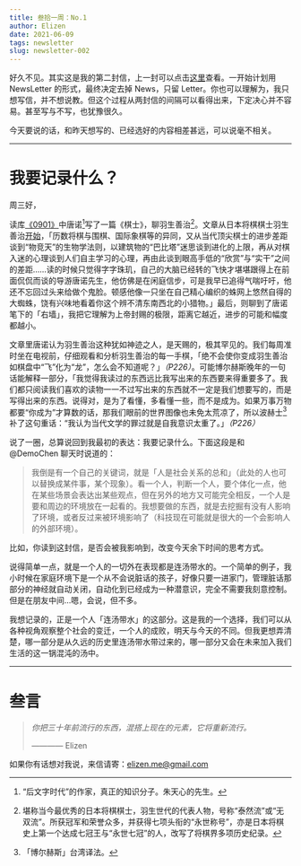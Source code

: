 ```yaml
--- 
title: 叁拾一周：No.1
author: Elizen
date: 2021-06-09
tags: newsletter
slug: newsletter-002
---
```


好久不见。其实这是我的第二封信，上一封可以点击[这里](https://elizen.me/newsletter/2020/11/newsletter-001/)查看。一开始计划用 NewsLetter 的形式，最终决定去掉 News，只留 Letter。你也可以理解为，我只想写信，并不想说教。但这个过程从两封信的间隔可以看得出来，下定决心并不容易。甚至写与不写，也犹豫很久。

今天要说的话，和昨天想写的、已经选好的内容相差甚远，可以说毫不相关。

---

# 我要记录什么？

周三好，

读库[《0901》](https://book.douban.com/subject/3647875/)中唐诺[^1]写了一篇《棋士》，聊羽生善治[^2]。文章从日本将棋棋士羽生善治[开始](http://www.ydbook.com/jiaoyu/bkview.asp?bkid=235784&cid=715345)，「历数将棋与围棋、国际象棋等的异同，又从当代顶尖棋士的进步差距谈到“物竞天”的生物学法则，以建筑物的“巴比塔”迷思谈到进化的上限，再从对棋入迷的心理谈到人们自主学习的心理，再由此谈到眼高手低的“欣赏”与“实干”之间的差距……读的时候只觉得字字珠玑，自己的大脑已经转的飞快才堪堪跟得上在前面侃侃而谈的导游唐诺先生，他仿佛是在闲庭信步，可是我早已追得气喘吁吁，他还不忘回过头来给做个鬼脸。顿感他像一只坐在自己精心编织的蛛网上悠然自得的大蜘蛛，饶有兴味地看着你这个辨不清东南西北的小猎物。」最后，则聊到了唐诺笔下的「右墙」，我把它理解为上帝封赐的极限，距离它越近，进步的可能和幅度都越小。

文章里唐诺认为羽生善治这种犹如神迹之人，是天赐的，极其罕见的。我们每周准时坐在电视前，仔细观看和分析羽生善治的每一手棋，「绝不会使你变成羽生善治如棋盘中“飞”化为“龙”，怎么会不知道呢？」*（P226）*。可能博尔赫斯晚年的一句话能解释一部分，「我觉得我读过的东西远比我写出来的东西要来得重要多了。我们都只阅读我们喜欢的读物一一不过写出来的东西就不一定是我们想要写的，而是写得出来的东西。说得对，是为了看懂，多看懂一些，而不是成为。如果万事万物都要“你成为”才算数的话，那我们眼前的世界图像也未免太荒凉了，所以波赫士[^3]补了这句重话：“我认为当代文学的罪过就是自我意识太重了。」*（P226）*

说了一圈，总算说回到我最初的表达：我要记录什么。下面这段是和 @DemoChen 聊天时说道的：

> 我倒是有一个自己的关键词，就是「人是社会关系的总和」（此处的人也可以替换成某件事，某个现象）。看一个人，判断一个人，要个体化一点，他在某些场景会表达出某些观点，但在另外的地方又可能完全相反，一个人是要和周边的环境放在一起看的。我想要做的东西，就是去挖掘有没有人影响了环境，或者反过来被环境影响了（科技现在可能就是很大的一个会影响人的外部环境）。

比如，你读到这封信，是否会被我影响到，改变今天余下时间的思考方式。

说得简单一点，就是一个人的一切外在表现都是连汤带水的。一个简单的例子，我小时候在家庭环境下是一个从不会说脏话的孩子，好像只要一进家门，管理脏话那部分的神经就自动关闭，自动化到已经成为一种潜意识，完全不需要我刻意控制。但是在朋友中间…嗯，会说，但不多。

我想记录的，正是一个人「连汤带水」的这部分。这是我的一个选择，我们可以从各种视角观察整个社会的变迁，一个人的成败，明天与今天的不同。但我更想弄清楚，哪一部分是从久远的历史里连汤带水带过来的，哪一部分又会在未来加入我们生活的这一锅混沌的汤中。

---

# 叁言

> *你把三十年前流行的东西，混搭上现在的元素，它将重新流行。*
>
> ———— Elizen

如果你有话想对我说，来信请寄：elizen.me@gmail.com

[^1]:	“后文字时代”的作家，真正的知识分子。朱天心的先生。

[^2]:	堪称当今最优秀的日本将棋棋士，羽生世代的代表人物，号称“泰然流”或“无双流”。所获冠军和荣誉众多，并获得七项头衔的“永世称号”，亦是日本将棋史上第一个达成七冠王与“永世七冠”的人，改写了将棋界多项历史纪录。

[^3]:	「博尔赫斯」台湾译法。